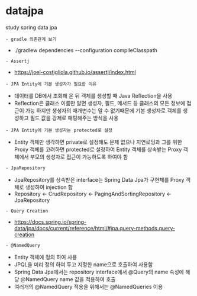 # datajpa
study spring data jpa  

`- gradle 의존관계 보기`  
 - ./gradlew dependencies --configuration compileClasspath  

`- Assertj`  
 - https://joel-costigliola.github.io/assertj/index.html

`- JPA Entity에 기본 생성자가 필요한 이유` 
 - 데이터를 DB에서 조회해 온 뒤 객체를 생성할 때 Java Reflection을 사용
 - Reflection은 클래스 이름만 알면 생성자, 필드, 메서드 등 클래스의 모든 정보에 접근이 가능 하지만 생성자의 매개변수는 알 수 없기때문에 기본 생성자로 객체를 생성하고 필드 값을 강제로 매핑해주는 방식을 사용

`- JPA Entity에 기본 생성자는 protected로 설정`   
 - Entity 객체만 생각하면 private로 설정해도 문제 없으나 지연로딩과 그를 위한 Proxy 객체를 고려하면 protected로 설정하여 Entity 객체를 상속받는 Proxy 객체에서 부모의 생성자로 접근이 가능하도록 하여야 함  

`- JpaRepository`  
 - JpaRepository를 상속받은 interface는 Spring Data Jpa가 구현체를 Proxy 객체로 생성하여 injection 함
 - Repository <- CrudRepository <- PagingAndSortingRepository <- JpaRepository

`- Query Creation`   
 - https://docs.spring.io/spring-data/jpa/docs/current/reference/html/#jpa.query-methods.query-creation

`- @NamedQuery`   
 - Entity 객체에 정의 하여 사용
 - JPQL을 미리 정의 하여 두고 지정한 name으로 호출하여 사용함
 - Spring Data Jpa에서는 repository interface에서 @Query의 name 속성에 해당 @NamedQuery name 값을 적용하여 호출
 - 여러개의 @NamedQuery 적용을 위해서는 @NamedQueries 이용
